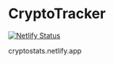 # CryptoTracker
[![Netlify Status](https://api.netlify.com/api/v1/badges/f8afa02f-1440-43c2-b0c1-5b3447a43225/deploy-status)](https://app.netlify.com/sites/cryptostats/deploys)

cryptostats.netlify.app
